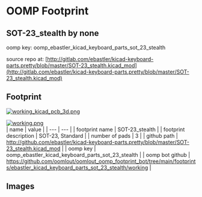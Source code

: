 # OOMP Footprint  
## SOT-23_stealth  by none  
  
oomp key: oomp_ebastler_kicad_keyboard_parts_sot_23_stealth  
  
source repo at: [http://gitlab.com/ebastler/kicad-keyboard-parts.pretty/blob/master/SOT-23_stealth.kicad_mod](http://gitlab.com/ebastler/kicad-keyboard-parts.pretty/blob/master/SOT-23_stealth.kicad_mod)  
## Footprint  
  
[![working_kicad_pcb_3d.png](working_kicad_pcb_3d_600.png)](working_kicad_pcb_3d.png)  
  
[![working.png](working_600.png)](working.png)  
| name | value | 
| --- | --- | 
| footprint name | SOT-23_stealth | 
| footprint description | SOT-23, Standard | 
| number of pads | 3 | 
| github path | http://github.com/ebastler/kicad-keyboard-parts.pretty/blob/master/SOT-23_stealth.kicad_mod | 
| oomp key | oomp_ebastler_kicad_keyboard_parts_sot_23_stealth | 
| oomp bot github | https://github.com/oomlout/oomlout_oomp_footprint_bot/tree/main/footprints/ebastler_kicad_keyboard_parts_sot_23_stealth/working | 
## Images  
